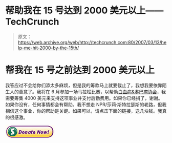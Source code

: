 # 帮助我在 15 号达到 2000 美元以上——TechCrunch

> 原文：<https://web.archive.org/web/http://techcrunch.com:80/2007/03/13/help-me-hit-2000-by-the-15th/>

# 帮我在 15 号之前达到 2000 美元以上

我答应过不会给你们添太多麻烦，但是我的筹款马上就要截止了，我想我要依靠陌生人的善意了。我将在 6 月参加一场马拉松比赛，以帮助[白血病&淋巴瘤协会](https://web.archive.org/web/20201129144805/http://lls.org/hm_lls)，我需要筹集 4000 美元来支持这项事业并支付后勤费用。如果你已经捐了，谢谢。如果你没有，任何事情都会有帮助。我不想走 NPR/莎莉·斯特拉瑟斯的老路，但我相信这个事业，你的帮助是关键。如果可以，请点击下面的链接，送几块钱。我真的很感激。

[![](img/d11c6df203c6f4e12b0c218fa7f7469f.png)](https://web.archive.org/web/20201129144805/http://www.active.com/donate/tntnyc/JBIGGSTNT)